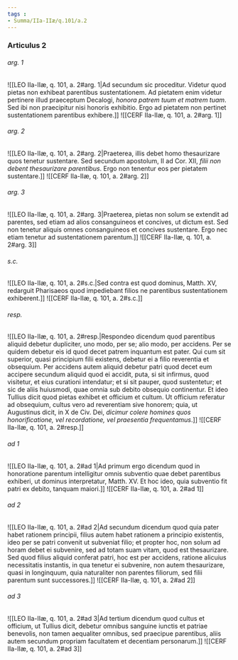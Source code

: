 ```yaml
---
tags : 
- Summa/IIa-IIæ/q.101/a.2
---
```


### Articulus 2

###### arg. 1
![[LEO IIa-IIæ, q. 101, a. 2#arg. 1|Ad secundum sic proceditur. Videtur quod pietas non exhibeat parentibus sustentationem. Ad pietatem enim videtur pertinere illud praeceptum Decalogi, *honora patrem tuum et matrem tuam*. Sed ibi non praecipitur nisi honoris exhibitio. Ergo ad pietatem non pertinet sustentationem parentibus exhibere.]]
![[CERF IIa-IIæ, q. 101, a. 2#arg. 1]]

###### arg. 2
![[LEO IIa-IIæ, q. 101, a. 2#arg. 2|Praeterea, illis debet homo thesaurizare quos tenetur sustentare. Sed secundum apostolum, II ad Cor. XII, *filii non debent thesaurizare parentibus*. Ergo non tenentur eos per pietatem sustentare.]]
![[CERF IIa-IIæ, q. 101, a. 2#arg. 2]]

###### arg. 3
![[LEO IIa-IIæ, q. 101, a. 2#arg. 3|Praeterea, pietas non solum se extendit ad parentes, sed etiam ad alios consanguineos et concives, ut dictum est. Sed non tenetur aliquis omnes consanguineos et concives sustentare. Ergo nec etiam tenetur ad sustentationem parentum.]]
![[CERF IIa-IIæ, q. 101, a. 2#arg. 3]]

###### s.c.
![[LEO IIa-IIæ, q. 101, a. 2#s.c.|Sed contra est quod dominus, Matth. XV, redarguit Pharisaeos quod impediebant filios ne parentibus sustentationem exhiberent.]]
![[CERF IIa-IIæ, q. 101, a. 2#s.c.]]

###### resp.
![[LEO IIa-IIæ, q. 101, a. 2#resp.|Respondeo dicendum quod parentibus aliquid debetur dupliciter, uno modo, per se; alio modo, per accidens. Per se quidem debetur eis id quod decet patrem inquantum est pater. Qui cum sit superior, quasi principium filii existens, debetur ei a filio reverentia et obsequium. Per accidens autem aliquid debetur patri quod decet eum accipere secundum aliquid quod ei accidit, puta, si sit infirmus, quod visitetur, et eius curationi intendatur; et si sit pauper, quod sustentetur; et sic de aliis huiusmodi, quae omnia sub debito obsequio continentur. Et ideo Tullius dicit quod pietas exhibet et officium et cultum. Ut officium referatur ad obsequium, cultus vero ad reverentiam sive honorem; quia, ut Augustinus dicit, in X de Civ. Dei, *dicimur colere homines quos honorificatione, vel recordatione, vel praesentia frequentamus*.]]
![[CERF IIa-IIæ, q. 101, a. 2#resp.]]

###### ad 1
![[LEO IIa-IIæ, q. 101, a. 2#ad 1|Ad primum ergo dicendum quod in honoratione parentum intelligitur omnis subventio quae debet parentibus exhiberi, ut dominus interpretatur, Matth. XV. Et hoc ideo, quia subventio fit patri ex debito, tanquam maiori.]]
![[CERF IIa-IIæ, q. 101, a. 2#ad 1]]

###### ad 2
![[LEO IIa-IIæ, q. 101, a. 2#ad 2|Ad secundum dicendum quod quia pater habet rationem principii, filius autem habet rationem a principio existentis, ideo per se patri convenit ut subveniat filio; et propter hoc, non solum ad horam debet ei subvenire, sed ad totam suam vitam, quod est thesaurizare. Sed quod filius aliquid conferat patri, hoc est per accidens, ratione alicuius necessitatis instantis, in qua tenetur ei subvenire, non autem thesaurizare, quasi in longinquum, quia naturaliter non parentes filiorum, sed filii parentum sunt successores.]]
![[CERF IIa-IIæ, q. 101, a. 2#ad 2]]

###### ad 3
![[LEO IIa-IIæ, q. 101, a. 2#ad 3|Ad tertium dicendum quod cultus et officium, ut Tullius dicit, debetur omnibus sanguine iunctis et patriae benevolis, non tamen aequaliter omnibus, sed praecipue parentibus, aliis autem secundum propriam facultatem et decentiam personarum.]]
![[CERF IIa-IIæ, q. 101, a. 2#ad 3]]

